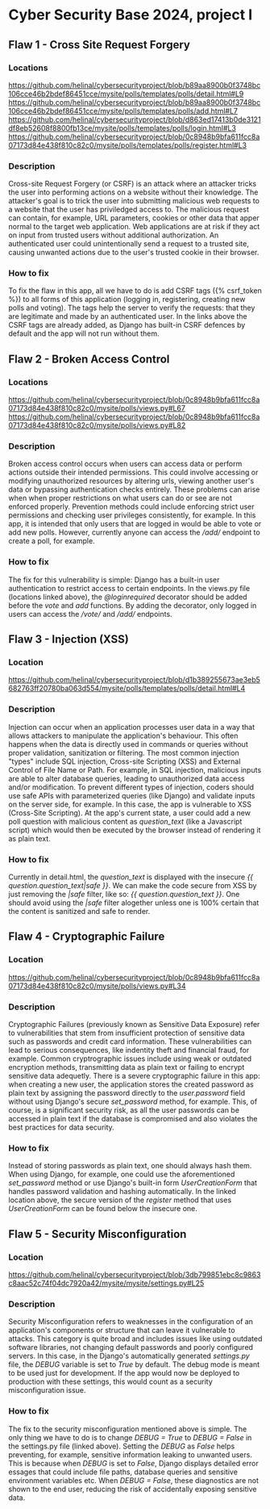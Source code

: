 # Cyber Security Base 2024, project I

## Flaw 1 - Cross Site Request Forgery

### Locations

https://github.com/helinal/cybersecurityproject/blob/b89aa8900b0f3748bc106cce46b2bdef86451cce/mysite/polls/templates/polls/detail.html#L9
https://github.com/helinal/cybersecurityproject/blob/b89aa8900b0f3748bc106cce46b2bdef86451cce/mysite/polls/templates/polls/add.html#L7
https://github.com/helinal/cybersecurityproject/blob/d863ed17413b0de3121df8eb52608f8800fb13ce/mysite/polls/templates/polls/login.html#L3
https://github.com/helinal/cybersecurityproject/blob/0c8948b9bfa611fcc8a07173d84e438f810c82c0/mysite/polls/templates/polls/register.html#L3

### Description

Cross-site Request Forgery (or CSRF) is an attack where an attacker tricks the user into performing actions on a website without their knowledge. The attacker's goal is to trick the user into submitting malicious web requests to a website that the user has priviledged access to. 
The malicious request can contain, for example, URL parameters, cookies or other data that apper normal to the target web application. Web applications are at risk if they act on input from trusted users without additional authorization. An authenticated user could unintentionally send a request to a trusted site, causing unwanted actions due to the user's trusted cookie in their browser.

### How to fix

To fix the flaw in this app, all we have to do is add CSRF tags ({% csrf_token %}) to all forms of this application (logging in, registering, creating new polls and voting). The tags help the server to verify the requests: that they are legitimate and made by an authenticated user. In the links above the CSRF tags are already added, as Django has built-in CSRF defences by default and the app will not run without them.


## Flaw 2 - Broken Access Control

### Locations

https://github.com/helinal/cybersecurityproject/blob/0c8948b9bfa611fcc8a07173d84e438f810c82c0/mysite/polls/views.py#L67
https://github.com/helinal/cybersecurityproject/blob/0c8948b9bfa611fcc8a07173d84e438f810c82c0/mysite/polls/views.py#L82

### Description

Broken access control occurs when users can access data or perform actions outside their intended permissions. This could involve accessing or modifying unauthorized resources by altering urls, viewing  another user's data or bypassing authentication checks entirely. These problems can arise when when proper restrictions on what users can do or see are not enforced properly. Prevention methods could include enforcing strict user permissions and checking user privileges consistently, for example. In this app, it is intended that only users that are logged in would be able to vote or add new polls. However, currently anyone can access the */add/* endpoint to create a poll, for example.

### How to fix

The fix for this vulnerability is simple: Django has a built-in user authentication to restrict access to certain endpoints. In the views.py file (locations linked above), the *@loginrequired* decorator should be added before the *vote* and *add* functions. By adding the decorator, only logged in users can access the */vote/* and */add/* endpoints.


## Flaw 3 - Injection (XSS)

### Location

https://github.com/helinal/cybersecurityproject/blob/d1b389255673ae3eb5682763ff20780ba063d554/mysite/polls/templates/polls/detail.html#L4

### Description

Injection can occur when an application processes user data in a way that allows attackers to manipulate the application's behaviour. This often happens when the data is directly used in commands or queries without proper validation, sanitization or filtering. The most common injection "types" include SQL injection, Cross-site Scripting (XSS) and External Control of File Name or Path. For example, in SQL injection, malicious inputs are able to alter database queries, leading to unauthorized data access and/or modification. To prevent different types of injection, coders should use safe APIs with parameterized queries (like Django) and validate inputs on the server side, for example. In this case, the app is vulnerable to XSS (Cross-Site Scripting). At the app's current state, a user could add a new poll question with malicious content as *question_text* (like a Javascript script) which would then be executed by the browser instead of rendering it as plain text.

### How to fix

Currently in detail.html, the *question_text* is displayed with the insecure *{{ question.question_text|safe }}*. We can make the code secure from XSS by just removing the *|safe* filter, like so: *{{ question.question_text }}*. One should avoid using the *|safe* filter alogether unless one is 100% certain that the content is sanitized and safe to render.


## Flaw 4 - Cryptographic Failure

### Location

https://github.com/helinal/cybersecurityproject/blob/0c8948b9bfa611fcc8a07173d84e438f810c82c0/mysite/polls/views.py#L34

### Description

Cryptographic Failures (previously known as Sensitive Data Exposure) refer to vulnerabilities that stem from insufficient protection of sensitive data such as passwords and credit card information. These vulnerabilities can lead to serious consequences, like indentity theft and financial fraud, for example. Common cryptrographic issues include using weak or outdated encryption methods, transmitting data as plain text or failing to encrypt sensitive data adequetly. 
There is a severe cryptographic failure in this app: when creating a new user, the application stores the created password as plain text by assigning the password directly to the *user.password* field without using Django's secure *set_password* method, for example. This, of course, is a significant security risk, as all the user passwords can be accessed in plain text if the database is compromised and also violates the best practices for data security.

### How to fix

Instead of storing passwords as plain text, one should always hash them. When using Django, for example, one could use the aforementioned *set_password* method or use Django's built-in form *UserCreationForm* that handles password validation and hashing automatically. In the linked location above, the secure version of the *register* method that uses *UserCreationForm* can be found below the insecure one. 


## Flaw 5 - Security Misconfiguration

### Location

https://github.com/helinal/cybersecurityproject/blob/3db799851ebc8c9863c8aac52c74f04dc7920a42/mysite/mysite/settings.py#L25

### Description

Security Misconfiguration refers to weaknesses in the configuration of an application's components or structure that can leave it vulnerable to attacks. This category is quite broad and includes issues like using outdated software libraries, not changing default passwords and poorly configured servers. In this case, in the Django's automatically generated *settings.py* file, the *DEBUG* variable is set to *True* by default. The debug mode is meant to be used just for development. If the app would now be deployed to production with these settings, this would count as a security misconfiguration issue.

### How to fix

The fix to the security misconfiguration mentioned above is simple. The only thing we have to do is to change *DEBUG = True* to *DEBUG = False* in the settings.py file (linked above). Setting the *DEBUG* as *False* helps preventing, for example, sensitive information leaking to unwanted users. This is because when *DEBUG* is set to *False*, Django displays detailed error essages that could include file paths, database queries and sensitive environment variables etc. When *DEBUG = False*, these diagnostics are not shown to the end user, reducing the risk of accidentally exposing sensitive data.

